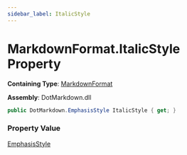 ```yaml
---
sidebar_label: ItalicStyle
---
```


# MarkdownFormat\.ItalicStyle Property

**Containing Type**: [MarkdownFormat](../index.md)

**Assembly**: DotMarkdown\.dll

```csharp
public DotMarkdown.EmphasisStyle ItalicStyle { get; }
```

### Property Value

[EmphasisStyle](../../EmphasisStyle/index.md)

